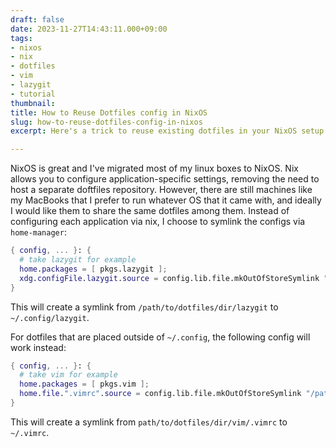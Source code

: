 ```yaml
---
draft: false
date: 2023-11-27T14:43:11.000+09:00
tags:
- nixos
- nix
- dotfiles
- vim
- lazygit
- tutorial
thumbnail:
title: How to Reuse Dotfiles config in NixOS
slug: how-to-reuse-dotfiles-config-in-nixos
excerpt: Here's a trick to reuse existing dotfiles in your NixOS setup.

---
```


NixOS is great and I've migrated most of my linux boxes to NixOS. Nix allows you to configure application-specific settings, removing the need to host a separate doftfiles repository. However, there are still machines like my MacBooks that I prefer to run whatever OS that it came with, and ideally I would like them to share the same dotfiles among them. Instead of configuring each application via nix, I choose to symlink the configs via `home-manager`:

```nix
{ config, ... }: {
  # take lazygit for example
  home.packages = [ pkgs.lazygit ];
  xdg.configFile.lazygit.source = config.lib.file.mkOutOfStoreSymlink "/path/to/dotfiles/dir/lazygit";
}
```

This will create a symlink from `/path/to/dotfiles/dir/lazygit` to `~/.config/lazygit`.

For dotfiles that are placed outside of `~/.config`, the following config will work instead:

```nix
{ config, ... }: {
  # take vim for example
  home.packages = [ pkgs.vim ];
  home.file.".vimrc".source = config.lib.file.mkOutOfStoreSymlink "/path/to/dotfiles/dir/vim/.vimrc";
}
```

This will create a symlink from `path/to/dotfiles/dir/vim/.vimrc` to `~/.vimrc`.
